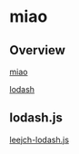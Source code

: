 # miao

## Overview

[miao](https://github.com/leejch/miao)

[lodash](https://lodash.com/docs/)

## lodash.js

[leejch-lodash.js](https://leejch.github.io/miao/lodash/leejch-lodash.js)
